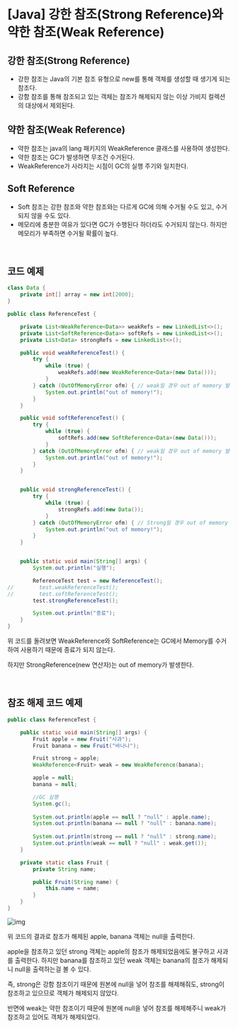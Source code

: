 # [Java] 강한 참조(Strong Reference)와 약한 참조(Weak Reference)

## 강한 참조(Strong Reference)

- 강한 참조는 Java의 기본 참조 유형으로 new를 통해 객체를 생성할 때 생기게 되는 참조다.
- 강함 참조를 통해 참조되고 있는 객체는 참조가 해제되지 않는 이상 가비지 컬렉션의 대상에서 제외된다.

## 약한 참조(Weak Reference)

- 약한 참조는 java의 lang 패키지의 WeakReference 클래스를 사용하여 생성한다.
- 약한 참조는 GC가 발생하면 무조건 수거된다.
- WeakReference가 사라지는 시점이 GC의 실행 주기와 일치한다.

## Soft Reference

- Soft 참조는 강한 참조와 약한 참조와는 다르게 GC에 의해 수거될 수도 있고, 수거되지 않을 수도 있다.
- 메모리에 충분한 여유가 있다면 GC가 수행된다 하더라도 수거되지 않는다. 하지만 메모리가 부족하면 수거될 확률이 높다.

</br >

## 코드 예제

```java
class Data {
    private int[] array = new int[2000];
}

public class ReferenceTest {

    private List<WeakReference<Data>> weakRefs = new LinkedList<>();
    private List<SoftReference<Data>> softRefs = new LinkedList<>();
    private List<Data> strongRefs = new LinkedList<>();

    public void weakReferenceTest() {
        try {
            while (true) {
                weakRefs.add(new WeakReference<Data>(new Data()));
            }
        } catch (OutOfMemoryError ofm) { // weak일 경우 out of memory 발생 하지 않는다.
            System.out.println("out of memory!");
        }
    }

    public void softReferenceTest() {
        try {
            while (true) {
                softRefs.add(new SoftReference<Data>(new Data()));
            }
        } catch (OutOfMemoryError ofm) { // weak일 경우 out of memory 발생 하지 않는다.
            System.out.println("out of memory!");
        }
    }


    public void strongReferenceTest() {
        try {
            while (true) {
                strongRefs.add(new Data());
            }
        } catch (OutOfMemoryError ofm) { // Strong일 경우 out of memory 발생
            System.out.println("out of memory!");
        }
    }


    public static void main(String[] args) {
        System.out.println("실행");

        ReferenceTest test = new ReferenceTest();
//        test.weakReferenceTest();
//        test.softReferenceTest();
        test.strongReferenceTest();

        System.out.println("종료");
    }
}
```

위 코드를 돌려보면 WeakReference와 SoftReference는 GC에서 Memory를 수거하여 사용하기 때문에 종료가 되지 않는다.

하지만 StrongReference(new 연산자)는 out of memory가 발생한다.

</br >

## 참조 해제 코드 예제

```java
public class ReferenceTest {

    public static void main(String[] args) {
        Fruit apple = new Fruit("사과");
        Fruit banana = new Fruit("바나나");

        Fruit strong = apple;
        WeakReference<Fruit> weak = new WeakReference(banana);

        apple = null;
        banana = null;

        //GC 실행
        System.gc();
        
        System.out.println(apple == null ? "null" : apple.name);
        System.out.println(banana == null ? "null" : banana.name);
        
        System.out.println(strong == null ? "null" : strong.name);
        System.out.println(weak == null ? "null" : weak.get());
    }

    private static class Fruit {
        private String name;

        public Fruit(String name) {
            this.name = name;
        }
    }
}
```

![img](https://blog.kakaocdn.net/dn/sn0Se/btq66kFadru/gLofketUMc5H0KuT6qVFzk/img.png)

위 코드의 결과로 참조가 해제된 apple, banana 객체는 null을 출력한다.

apple을 참조하고 있던 strong 객체는 apple의 참조가 해제되었음에도 불구하고 사과를 출력한다. 하지만 banana를 참조하고 있던 weak 객체는 banana의 참조가 해제되니 null을 출력하는걸 볼 수 있다.

즉, strong은 강함 참조이기 때문에 원본에 null을 넣어 참조를 해제해줘도, strong이 참조하고 있으므로 객체가 해제되지 않았다.

반면에 weak는 약한 참조이기 때문에 원본에 null을 넣어 참조를 해제해주니 weak가 참조하고 있어도 객체가 해제되었다.


